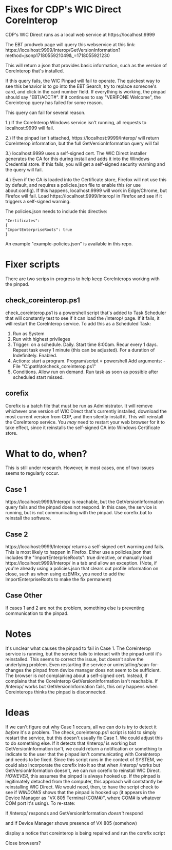 # Fixes for CDP's WIC Direct CoreInterop

CDP's WIC Direct runs as a local web service at https://localhost:9999

The EBT prodweb page will query this webservice at this link:
 https://localhost:9999/Interop/GetVersionInformation?method=jsonp1718055921049&_=1718055921230

This will return a json that provides basic information, such as the version of CoreInterop that's installed.

If this query fails, the WIC Pinpad will fail to operate.  The quickest way to see this behavior is to go into the EBT Search, try to replace someone's card, and click in the card number field.  If everything is working, the pinpad should say "EBT/ACCT#". If it continues to say "VERIFONE Welcome", the Coreinterop query has failed for some reason.

This query can fail for several reason.  

1.) If the CoreInterop Windows service isn't running, all requests to localhost:9999 will fail.

2.) If the pinpad isn't attached, https://localhost:9999/Interop/ will return CoreInterop information, but the full GetVersionInformation query will fail

3.) localhost:9999 uses a self-signed cert. The WIC Direct installer generates the CA for this during install and adds it into the Windows Credential store. If this fails, you will get a self-signed security warning and the query will fail.

4.) Even if the CA is loaded into the Certificate store, Firefox will not use this by default, and requires a policies.json file to enable this (or use about:config).  If this happens, localhost:9999 will work in Edge/Chrome, but Firefox will fail. Load https://localhost:9999/Interop/ in Firefox and see if it triggers a self-signed warning.  

The policies.json needs to include this directive:

```
"Certificates":
{
"ImportEnterpriseRoots": true
}
```

An example "example-policies.json" is available in this repo.

# Fixer scripts

There are two scrips in-progress to help keep CoreInterops working with the pinpad.  

## check_coreinterop.ps1
check_coreinterop.ps1 is a powershell script that's added to Task Scheduler that will constantly test to see if it can load the /Interop/ page.  If it fails, it will restart the CoreInterop service.  To add this as a Scheduled Task:

1. Run as System
2. Run with highest privileges
3. Trigger: on a schedule. Daily. Start time 8:00am. Recur every 1 days. Repeat task every 1 minute (this can be adjusted). For a duration of Indefinitely. Enabled.
4. Actions: start a program. Program/script = powershell   Add arguments: -File "C:\path\to\check_coreinterop.ps1"
5. Conditions. Allow run on demand. Run task as soon as possible after scheduled start missed.

## corefix
Corefix is a batch file that must be run as Administrator. It will remove whichever one version of WIC Direct that's currently installed, download the most current version from CDP, and then silently install it.  This will reinstall the CoreInterop service. You *may* need to restart your web browser for it to take effect, since it reinstalls the self-signed CA into Windows Certificate store.

# What to do, when?
This is still under research.  However, in most cases, one of two issues seems to regularly occur. 

## Case 1
https://localhost:9999/Interop/ is reachable, but the GetVersionInformation query fails and the pinpad does not respond. In this case, the service is running, but is not communicating with the pinpad. Use corefix.bat to reinstall the software.

## Case 2
https://localhost:9999/Interop/ returns a self-signed cert warning and fails. This is most likely to happen in Firefox. Either use a policies.json that includes the "ImportEnterpriseRoots": true  directive, or manually load https://localhost:9999/Interop/ in a tab and allow an exception. (Note, if you're already using a policies.json that clears out profile information on close, such as when using ezEMRx, you need to add the ImportEnterpriseRoots to make the fix permanent)

## Case Other
If cases 1 and 2 are not the problem, something else is preventing communication to the pinpad.

# Notes
It's unclear what causes the pinpad to fail in Case 1.  The Coreinterop service is running, but the service fails to interact with the pinpad until it's reinstalled. This seems to correct the issue, but doesn't solve the underlying problem. Even restarting the service or uninstalling/scan-for-changes the pinpad from device manager does not seem to be sufficient.  The browser is *not* complaining about a self-signed cert. Instead, if complains that the CoreInterop GetVersionInformation isn't reachable. If /Interop/ works but GetVersionInformation fails, this only happens when Coreinterops thinks the pinpad is disconnected.

# Ideas
If we can't figure out why Case 1 occurs, all we can do is try to detect it *before* it's a problem.  The check_coreinterop.ps1 script is told to simply restart the service, but this doesn't usually fix Case 1.  We could adjust this to do something else.  If it detects that /Interop/ is working but GetVersionInformation isn't, we could return a notification or something to indicate to the user that the pinpad isn't communicating with Coreinterop and needs to be fixed.  Since this script runs in the context of SYSTEM, we could also incorporate the corefix into it so that when /Interop/ works but GetVersionInformation doesn't, we can run corefix to reinstall WIC Direct. *HOWEVER*, this assumes the pinpad is always hooked up. If the pinpad is legitimately detached from the computer, this approach will contstantly be reinstalling WIC Direct.  We would need, then, to have the script check to see if *WINDOWS* shows that the pinpad is hooked up (it appears in the Device Manager as "VX 805 Terminal (COM#)", where COM# is whatever COM port it's using).  To re-state:

If  /Interop/ responds and GetVersionInformation *doesn't* respond

and if Device Manager shows presence of VX 805 (somehow)

display a notice that coreinterop is being repaired and run the corefix script

Close browsers?
